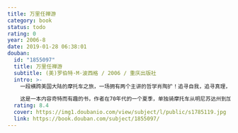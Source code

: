 ```yaml
---
title: 万里任禅游
category: book
status: todo
rating: 0
year: 2006-8
date: 2019-01-28 06:38:01
douban:
  id: "1855097"
  title: 万里任禅游
  subtitle: (美)罗伯特·M·波西格 / 2006 / 重庆出版社
  intro: >-
    一段横跨美国大陆的摩托车之旅，一场拥有两个主讲的哲学肖陶扩！追寻自我，追寻真理，追寻生命的深层价值！本书在被120家出版社拒绝后终于出版，立即成为超级畅销书，第一年即销售达百余万册，而且在之后十余年一直居于畅销书排行榜之列，并被美国读书界选为70年代最有影响力的十本书之一。本书讲述了作者在70年代的一个夏季，单独骑摩托车从明尼苏达州到加州，走遍穷乡僻壤，将所见所闻所感所思，行文优美、简洁而动人。

    这是一本内容奇特而有趣的书，作者在70年代的一个夏季，单独骑摩托车从明尼苏达州到加州，走遍穷乡僻壤，将所见所闻所感所思向他十一岁的儿子倾吐，中间透露了他对生命真相、生存本质的看法，行文优美、简洁而动人。文中，作者诊断了种种社会病态，试图为心灵空虚的现代人提供治疗的方法：他认为现代人已经为事业、为赚钱远离了自己，变成机器，忘记自己是人。西方世界的二分法或二元论，如人文与科技、精神与物质、神秘主义与机械论、艺术与工业、心灵与机械、东方与西方等都是此书中所批评的基本问题。本书在美国及世界十余个国家已被看作当代的经典，并曾被《时代》周刊评为70年代十本最有影响力的书之一。
  rating: 8.4
  cover: https://img1.doubanio.com/view/subject/l/public/s1785119.jpg
  link: https://book.douban.com/subject/1855097/
---
```



